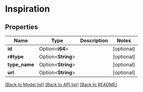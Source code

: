 # Inspiration

## Properties

Name | Type | Description | Notes
------------ | ------------- | ------------- | -------------
**id** | Option<**i64**> |  | [optional]
**r#type** | Option<**String**> |  | [optional]
**type_name** | Option<**String**> |  | [optional]
**url** | Option<**String**> |  | [optional]

[[Back to Model list]](../README.md#documentation-for-models) [[Back to API list]](../README.md#documentation-for-api-endpoints) [[Back to README]](../README.md)


